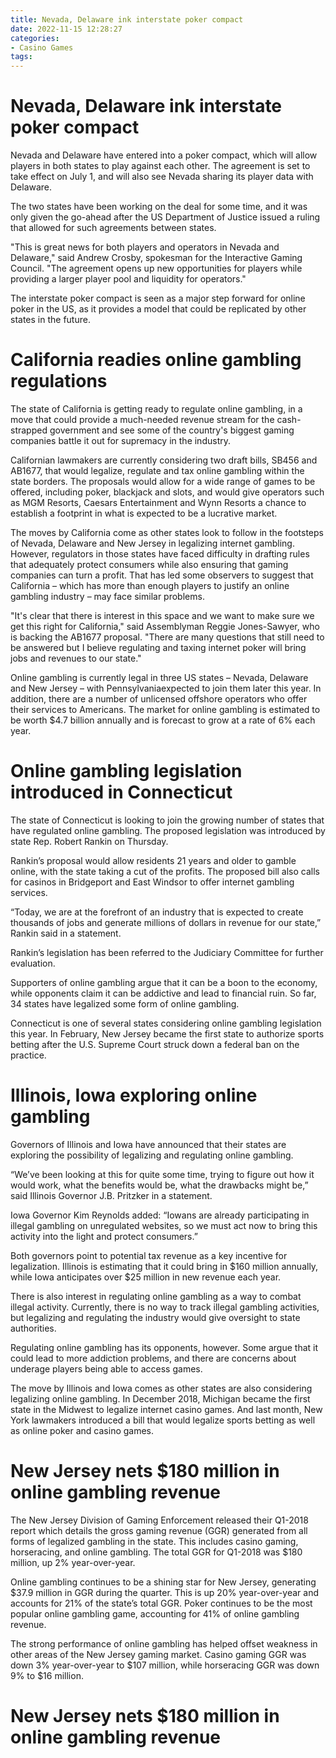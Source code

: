 ```yaml
---
title: Nevada, Delaware ink interstate poker compact
date: 2022-11-15 12:28:27
categories:
- Casino Games
tags:
---
```



#  Nevada, Delaware ink interstate poker compact

Nevada and Delaware have entered into a poker compact, which will allow players in both states to play against each other. The agreement is set to take effect on July 1, and will also see Nevada sharing its player data with Delaware.

The two states have been working on the deal for some time, and it was only given the go-ahead after the US Department of Justice issued a ruling that allowed for such agreements between states.

"This is great news for both players and operators in Nevada and Delaware," said Andrew Crosby, spokesman for the Interactive Gaming Council. "The agreement opens up new opportunities for players while providing a larger player pool and liquidity for operators."

The interstate poker compact is seen as a major step forward for online poker in the US, as it provides a model that could be replicated by other states in the future.

#  California readies online gambling regulations

The state of California is getting ready to regulate online gambling, in a move that could provide a much-needed revenue stream for the cash-strapped government and see some of the country's biggest gaming companies battle it out for supremacy in the industry.

Californian lawmakers are currently considering two draft bills, SB456 and AB1677, that would legalize, regulate and tax online gambling within the state borders. The proposals would allow for a wide range of games to be offered, including poker, blackjack and slots, and would give operators such as MGM Resorts, Caesars Entertainment and Wynn Resorts a chance to establish a footprint in what is expected to be a lucrative market.

The moves by California come as other states look to follow in the footsteps of Nevada, Delaware and New Jersey in legalizing internet gambling. However, regulators in those states have faced difficulty in drafting rules that adequately protect consumers while also ensuring that gaming companies can turn a profit. That has led some observers to suggest that California – which has more than enough players to justify an online gambling industry – may face similar problems.

"It's clear that there is interest in this space and we want to make sure we get this right for California," said Assemblyman Reggie Jones-Sawyer, who is backing the AB1677 proposal. "There are many questions that still need to be answered but I believe regulating and taxing internet poker will bring jobs and revenues to our state."

Online gambling is currently legal in three US states – Nevada, Delaware and New Jersey – with Pennsylvaniaexpected to join them later this year. In addition, there are a number of unlicensed offshore operators who offer their services to Americans. The market for online gambling is estimated to be worth $4.7 billion annually and is forecast to grow at a rate of 6% each year.

#  Online gambling legislation introduced in Connecticut

The state of Connecticut is looking to join the growing number of states that have regulated online gambling. The proposed legislation was introduced by state Rep. Robert Rankin on Thursday.

Rankin’s proposal would allow residents 21 years and older to gamble online, with the state taking a cut of the profits. The proposed bill also calls for casinos in Bridgeport and East Windsor to offer internet gambling services.

“Today, we are at the forefront of an industry that is expected to create thousands of jobs and generate millions of dollars in revenue for our state,” Rankin said in a statement.

Rankin’s legislation has been referred to the Judiciary Committee for further evaluation.

Supporters of online gambling argue that it can be a boon to the economy, while opponents claim it can be addictive and lead to financial ruin. So far, 34 states have legalized some form of online gambling.

Connecticut is one of several states considering online gambling legislation this year. In February, New Jersey became the first state to authorize sports betting after the U.S. Supreme Court struck down a federal ban on the practice.

#  Illinois, Iowa exploring online gambling

Governors of Illinois and Iowa have announced that their states are exploring the possibility of legalizing and regulating online gambling.

“We’ve been looking at this for quite some time, trying to figure out how it would work, what the benefits would be, what the drawbacks might be,” said Illinois Governor J.B. Pritzker in a statement.

Iowa Governor Kim Reynolds added: “Iowans are already participating in illegal gambling on unregulated websites, so we must act now to bring this activity into the light and protect consumers.”

Both governors point to potential tax revenue as a key incentive for legalization. Illinois is estimating that it could bring in $160 million annually, while Iowa anticipates over $25 million in new revenue each year.

There is also interest in regulating online gambling as a way to combat illegal activity. Currently, there is no way to track illegal gambling activities, but legalizing and regulating the industry would give oversight to state authorities.

Regulating online gambling has its opponents, however. Some argue that it could lead to more addiction problems, and there are concerns about underage players being able to access games.

The move by Illinois and Iowa comes as other states are also considering legalizing online gambling. In December 2018, Michigan became the first state in the Midwest to legalize internet casino games. And last month, New York lawmakers introduced a bill that would legalize sports betting as well as online poker and casino games.

#  New Jersey nets $180 million in online gambling revenue

The New Jersey Division of Gaming Enforcement released their Q1-2018 report which details the gross gaming revenue (GGR) generated from all forms of legalized gambling in the state. This includes casino gaming, horseracing, and online gambling. The total GGR for Q1-2018 was $180 million, up 2% year-over-year.

Online gambling continues to be a shining star for New Jersey, generating $37.9 million in GGR during the quarter. This is up 20% year-over-year and accounts for 21% of the state’s total GGR. Poker continues to be the most popular online gambling game, accounting for 41% of online gambling revenue.

The strong performance of online gambling has helped offset weakness in other areas of the New Jersey gaming market. Casino gaming GGR was down 3% year-over-year to $107 million, while horseracing GGR was down 9% to $16 million.

# New Jersey nets $180 million in online gambling revenue